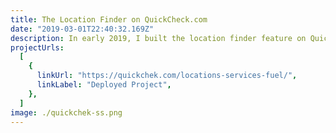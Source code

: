 ```yaml
---
title: The Location Finder on QuickCheck.com
date: "2019-03-01T22:40:32.169Z"
description: In early 2019, I built the location finder feature on QuickCheck.com while working at Munroe Creative Partners. While we were busy completely relaunching the QuickChek website, I added brand new location finder using the Google Maps JavaScript API.
projectUrls:
  [
    {
      linkUrl: "https://quickchek.com/locations-services-fuel/",
      linkLabel: "Deployed Project",
    },
  ]
image: ./quickchek-ss.png
---
```

